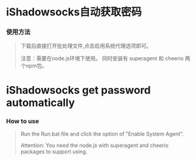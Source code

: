 # iShadowsocks自动获取密码

### 使用方法

> 下载后直接打开批处理文件,点击启用系统代理选项即可。
> 
> 注意：需要在node.js环境下使用。
>		同时安装有 superagent 和 cheerio 两个npm包。


# iShadowsocks get password automatically

### How to use
> Run the Run.bat file and click the option of "Enable System Agent".
>
> Attention: You need the node.js with superagent 
> and cheerio packages to support using.
>  
